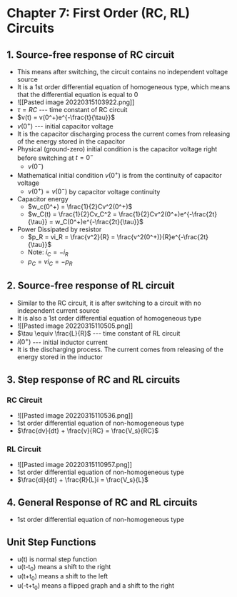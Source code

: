 # Chapter 7: First Order (RC, RL) Circuits
## 1. Source-free response of RC circuit
- This means after switching, the circuit contains no independent voltage source
- It is a 1st order differential equation of homogeneous type, which means that the differential equation is equal to 0
- ![[Pasted image 20220315103922.png]]
- $\tau = RC$ --- time constant of RC circuit
- $v(t) = v(0^+)e^{-\frac{t}{\tau}}$
- $v(0^+)$ --- initial capacitor voltage
- It is the capacitor discharging process the current comes from releasing of the energy stored in the capacitor
- Physical (ground-zero) initial condition is the capacitor voltage right before switching at $t = 0^-$
	- $v(0^-)$
- Mathematical initial condition $v(0^+)$ is from the continuity of capacitor voltage
	- $v(0^+) = v(0^-)$ by capacitor voltage continuity
- Capacitor energy
	- $w_c(0^+) = \frac{1}{2}Cv^2(0^+)$
	- $w_C(t) = \frac{1}{2}Cv_C^2 = \frac{1}{2}Cv^2(0^+)e^{-\frac{2t}{\tau}} = w_C(0^+)e^{-\frac{2t}{\tau}}$
- Power Dissipated by resistor
	- $p_R = vi_R = \frac{v^2}{R} = \frac{v^2(0^+)}{R}e^{-\frac{2t}{\tau}}$
	- Note: $i_C = -i_R$
	- $p_C = vi_C = -p_R$
## 2. Source-free response of RL circuit
- Similar to the RC circuit, it is after switching to a circuit with no independent current source
- It is also a 1st order differential equation of homogeneous type
- ![[Pasted image 20220315110505.png]]
- $\tau \equiv \frac{L}{R}$ --- time constant of RL circuit
- $i(0^+)$ --- initial inductor current
- It is the discharging process. The current comes from releasing of the energy stored in the inductor
## 3. Step response of RC and RL circuits
### RC Circuit
- ![[Pasted image 20220315110536.png]]
- 1st order differential equation of non-homogeneous type
- $\frac{dv}{dt} + \frac{v}{RC} = \frac{V_s}{RC}$
### RL Circuit
- ![[Pasted image 20220315110957.png]]
- 1st order differential equation of non-homogeneous type
- $\frac{di}{dt} + \frac{R}{L}i = \frac{V_s}{L}$
## 4. General Response of RC and RL circuits
- 1st order differential equation of non-homogeneous type
## Unit Step Functions
- u(t) is normal step function
- u(t-t<sub>0</sub>) means a shift to the right
- u(t+t<sub>0</sub>) means a shift to the left
- u(-t+t<sub>0</sub>) means a flipped graph and a shift to the right 